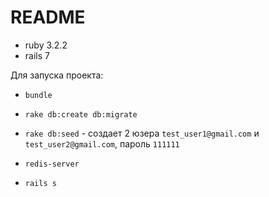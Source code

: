 # README
* ruby 3.2.2
* rails 7

  
Для запуска проекта:
* `bundle`

* `rake db:create db:migrate`
* `rake db:seed` - создает 2 юзера `test_user1@gmail.com` и `test_user2@gmail.com`, пароль `111111`

* `redis-server`

* `rails s`